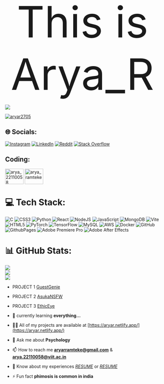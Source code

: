 
<p align="center">
<span style="font-size:10em;">This is Arya_R</span>
</p>

[![](https://visitcount.itsvg.in/api?id=AryaR2705&icon=5&color=2)](https://visitcount.itsvg.in)


<p align="left"> <a href="https://github.com/ryo-ma/github-profile-trophy"><img src="https://github-profile-trophy.vercel.app/?username=aryar2705" alt="aryar2705" /></a> </p>


## 🌐 Socials:
[![Instagram](https://img.shields.io/badge/Instagram-%23E4405F.svg?logo=Instagram&logoColor=white)](https://instagram.com/aryar_27) [![LinkedIn](https://img.shields.io/badge/LinkedIn-%230077B5.svg?logo=linkedin&logoColor=white)](https://linkedin.com/in/arya-ramteke) [![Reddit](https://img.shields.io/badge/Reddit-%23FF4500.svg?logo=Reddit&logoColor=white)](https://reddit.com/user/AryaR2003) [![Stack Overflow](https://img.shields.io/badge/-Stackoverflow-FE7A16?logo=stack-overflow&logoColor=white)](https://stackoverflow.com/users/22415770/arya-ramteke)

## Coding:
<p align="left">
<a href="https://www.hackerrank.com/arya_22110058" target="blank"><img align="center" src="https://raw.githubusercontent.com/rahuldkjain/github-profile-readme-generator/master/src/images/icons/Social/hackerrank.svg" alt="arya_22110058" height="50" width="60" /></a>
<a href="https://codeforces.com/profile/arya_ramteke" target="blank"><img align="center" src="https://raw.githubusercontent.com/rahuldkjain/github-profile-readme-generator/master/src/images/icons/Social/codeforces.svg" alt="arya_ramteke" height="50" width="60" /></a>
</p>

# 💻 Tech Stack:
![C](https://img.shields.io/badge/c-%2300599C.svg?style=for-the-badge&logo=c&logoColor=white) ![CSS3](https://img.shields.io/badge/css3-%231572B6.svg?style=for-the-badge&logo=css3&logoColor=white) ![Python](https://img.shields.io/badge/python-3670A0?style=for-the-badge&logo=python&logoColor=ffdd54) ![React](https://img.shields.io/badge/react-%2320232a.svg?style=for-the-badge&logo=react&logoColor=%2361DAFB) ![NodeJS](https://img.shields.io/badge/node.js-6DA55F?style=for-the-badge&logo=node.js&logoColor=white) ![JavaScript](https://img.shields.io/badge/javascript-%23323330.svg?style=for-the-badge&logo=javascript&logoColor=%23F7DF1E)
![MongoDB](https://img.shields.io/badge/MongoDB-%234ea94b.svg?style=for-the-badge&logo=mongodb&logoColor=white) ![Vite](https://img.shields.io/badge/vite-%23646CFF.svg?style=for-the-badge&logo=vite&logoColor=white) ![HTML5](https://img.shields.io/badge/html5-%23E34F26.svg?style=for-the-badge&logo=html5&logoColor=white) ![PyTorch](https://img.shields.io/badge/PyTorch-%23EE4C2C.svg?style=for-the-badge&logo=PyTorch&logoColor=white) ![TensorFlow](https://img.shields.io/badge/TensorFlow-%23FF6F00.svg?style=for-the-badge&logo=TensorFlow&logoColor=white) ![MySQL](https://img.shields.io/badge/mysql-4479A1.svg?style=for-the-badge&logo=mysql&logoColor=white) ![AWS](https://img.shields.io/badge/AWS-%23FF9900.svg?style=for-the-badge&logo=amazon-aws&logoColor=white) ![Docker](https://img.shields.io/badge/docker-%230db7ed.svg?style=for-the-badge&logo=docker&logoColor=white) ![GitHub](https://img.shields.io/badge/github-%23121011.svg?style=for-the-badge&logo=github&logoColor=white) ![GithubPages](https://img.shields.io/badge/github%20pages-121013?style=for-the-badge&logo=github&logoColor=white) ![Adobe Premiere Pro](https://img.shields.io/badge/Adobe%20Premiere%20Pro-9999FF.svg?style=for-the-badge&logo=Adobe%20Premiere%20Pro&logoColor=white)
![Adobe After Effects](https://img.shields.io/badge/Adobe%20After%20Effects-9999FF.svg?style=for-the-badge&logo=Adobe%20After%20Effects&logoColor=white)

# 📊 GitHub Stats:
![](https://github-readme-stats.vercel.app/api?username=AryaR2705&theme=gotham&hide_border=false&include_all_commits=false&count_private=false)<br/>
![](https://github-readme-streak-stats.herokuapp.com/?user=AryaR2705&theme=gotham&hide_border=false)<br/>
![](https://github-readme-stats.vercel.app/api/top-langs/?username=AryaR2705&theme=gotham&hide_border=false&include_all_commits=false&count_private=false&layout=compact)


- PROJECT 1 [GuestGenie](https://guestgenie.netlify.app/)

- PROJECT 2 [AsukaNSFW](https://asukaarya.netlify.app/)

- PROJECT 3 [EthicEye](https://github.com/AryaR2705/EthicEye)
  
- 🌱 currently learning **everything...**

- 👨‍💻 All of my projects are available at [https://aryar.netlify.app/](https://aryar.netlify.app/)

- 💬 Ask me about **Psychology**

- 📫 How to reach me **aryarramteke@gmail.com** & **arya.22110058@viit.ac.in**

- 📄 Know about my experiences [*RESUME*](https://arya27052003.tiiny.site/) or [*RESUME*](https://aryaresume.netlify.app/)

- ⚡ Fun fact **phimosis is common in india**


